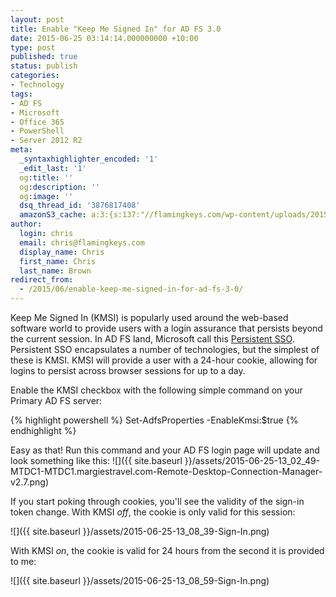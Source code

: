 ```yaml
---
layout: post
title: Enable "Keep Me Signed In" for AD FS 3.0
date: 2015-06-25 03:14:14.000000000 +10:00
type: post
published: true
status: publish
categories:
- Technology
tags:
- AD FS
- Microsoft
- Office 365
- PowerShell
- Server 2012 R2
meta:
  _syntaxhighlighter_encoded: '1'
  _edit_last: '1'
  og:title: ''
  og:description: ''
  og:image: ''
  dsq_thread_id: '3876817408'
  amazonS3_cache: a:3:{s:137:"//flamingkeys.com/wp-content/uploads/2015/06/2015-06-25-13_02_49-MTDC1-MTDC1.margiestravel.com-Remote-Desktop-Connection-Manager-v2.7.png";i:1017;s:76:"//flamingkeys.com/wp-content/uploads/2015/06/2015-06-25-13_08_39-Sign-In.png";i:1018;s:76:"//flamingkeys.com/wp-content/uploads/2015/06/2015-06-25-13_08_59-Sign-In.png";i:1019;}
author:
  login: chris
  email: chris@flamingkeys.com
  display_name: Chris
  first_name: Chris
  last_name: Brown
redirect_from:
  - /2015/06/enable-keep-me-signed-in-for-ad-fs-3-0/
---
```

Keep Me Signed In (KMSI) is popularly used around the web-based software world to provide users with a login assurance that persists beyond the current session. In AD FS land, Microsoft call this [Persistent SSO](https://technet.microsoft.com/en-us/library/mt148493.aspx). Persistent SSO encapsulates a number of technologies, but the simplest of these is KMSI. KMSI will provide a user with a 24-hour cookie, allowing for logins to persist across browser sessions for up to a day.

Enable the KMSI checkbox with the following simple command on your Primary AD FS server:

{% highlight powershell %}
Set-AdfsProperties -EnableKmsi:$true
{% endhighlight %}

Easy as that! Run this command and your AD FS login page will update and look something like this:
![]({{ site.baseurl }}/assets/2015-06-25-13_02_49-MTDC1-MTDC1.margiestravel.com-Remote-Desktop-Connection-Manager-v2.7.png)

If you start poking through cookies, you'll see the validity of the sign-in token change. With KMSI *off*, the cookie is only valid for this session:

![]({{ site.baseurl }}/assets/2015-06-25-13_08_39-Sign-In.png)

With KMSI *on*, the cookie is valid for 24 hours from the second it is provided to me:

![]({{ site.baseurl }}/assets/2015-06-25-13_08_59-Sign-In.png)
